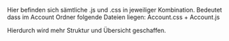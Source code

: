 Hier befinden sich sämtliche .js und .css in jeweiliger Kombination.
Bedeutet dass im Account Ordner folgende Dateien liegen: Account.css + Account.js

Hierdurch wird mehr Struktur und Übersicht geschaffen.
